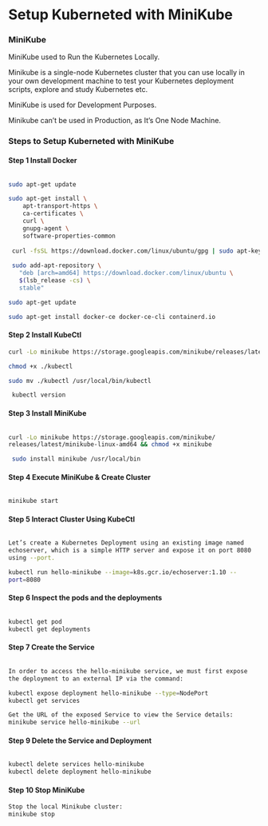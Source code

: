 
# Setup Kuberneted with MiniKube 

### MiniKube 

MiniKube used to Run the Kubernetes Locally. 

Minikube is a single-node Kubernetes cluster that you can use locally in your own development machine to test your Kubernetes deployment scripts,
explore and study Kubernetes etc.

MiniKube is used for Development Purposes.

Minikube can’t be used in Production, as It’s One Node Machine.


### Steps to Setup Kuberneted with MiniKube

#### Step 1 Install Docker 

```sh

sudo apt-get update

sudo apt-get install \
    apt-transport-https \
    ca-certificates \
    curl \
    gnupg-agent \
    software-properties-common
    
 curl -fsSL https://download.docker.com/linux/ubuntu/gpg | sudo apt-key add -
 
 sudo add-apt-repository \
   "deb [arch=amd64] https://download.docker.com/linux/ubuntu \
   $(lsb_release -cs) \
   stable"

sudo apt-get update

sudo apt-get install docker-ce docker-ce-cli containerd.io

````

#### Step 2 Install KubeCtl 

```sh
curl -Lo minikube https://storage.googleapis.com/minikube/releases/latest/minikube-linux-amd64 && chmod +x minikube && sudo mv minikube /usr/local/bin/

chmod +x ./kubectl

sudo mv ./kubectl /usr/local/bin/kubectl

 kubectl version

```

#### Step 3 Install MiniKube
```sh

curl -Lo minikube https://storage.googleapis.com/minikube/
releases/latest/minikube-linux-amd64 && chmod +x minikube

 sudo install minikube /usr/local/bin

```

#### Step 4 Execute MiniKube & Create Cluster

```sh

minikube start

```

#### Step 5 Interact Cluster Using KubeCtl

```sh

Let’s create a Kubernetes Deployment using an existing image named
echoserver, which is a simple HTTP server and expose it on port 8080
using --port.

kubectl run hello-minikube --image=k8s.gcr.io/echoserver:1.10 --
port=8080

```



#### Step 6 Inspect the pods and the deployments

```sh

kubectl get pod
kubectl get deployments

```


#### Step 7 Create the Service 

```sh

In order to access the hello-minikube service, we must first expose
the deployment to an external IP via the command:

kubectl expose deployment hello-minikube --type=NodePort
kubectl get services

Get the URL of the exposed Service to view the Service details:
minikube service hello-minikube --url

```


#### Step 9 Delete the Service and Deployment

```sh

kubectl delete services hello-minikube
kubectl delete deployment hello-minikube

```

#### Step 10 Stop MiniKube

```sh
Stop the local Minikube cluster:
minikube stop

```

